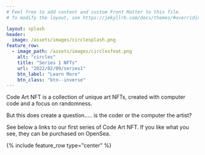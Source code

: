 ```yaml
---
# Feel free to add content and custom Front Matter to this file.
# To modify the layout, see https://jekyllrb.com/docs/themes/#overriding-theme-defaults

layout: splash
header:
  image: /assets/images/circlesplash.png
feature_row:
  - image_path: /assets/images/circlesfeat.png
    alt: "circles"
    title: "Series 1 NFTs"
    url: "2022/02/09/series1"
    btn_label: "Learn More"
    btn_class: "btn--inverse"
---
```


Code Art NFT is a collection of unique art NFTs, created with computer code and a focus on randomness.

But this does create a question..... is the coder or the computer the artist?

See below a links to our first series of Code Art NFT. If you like what you see, they can be purchased on OpenSea.

{% include feature_row type="center" %}